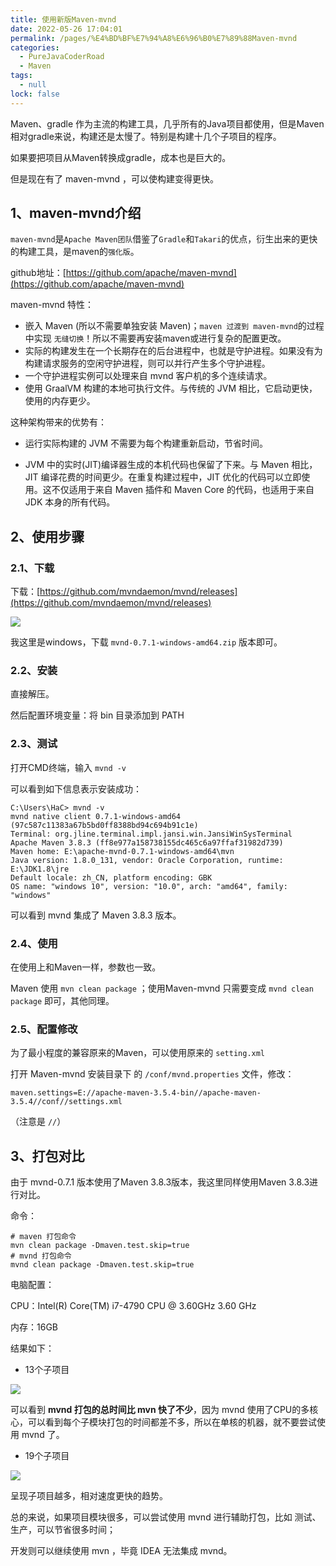 ```yaml
---
title: 使用新版Maven-mvnd
date: 2022-05-26 17:04:01
permalink: /pages/%E4%BD%BF%E7%94%A8%E6%96%B0%E7%89%88Maven-mvnd
categories: 
  - PureJavaCoderRoad
  - Maven
tags: 
  - null
lock: false
---
```

Maven、gradle 作为主流的构建工具，几乎所有的Java项目都使用，但是Maven相对gradle来说，构建还是太慢了。特别是构建十几个子项目的程序。

如果要把项目从Maven转换成gradle，成本也是巨大的。

但是现在有了 maven-mvnd ，可以使构建变得更快。

## 1、maven-mvnd介绍

`maven-mvnd`是`Apache Maven团队`借鉴了`Gradle`和`Takari`的优点，衍生出来的更快的构建工具，是maven的`强化版`。

github地址：[https://github.com/apache/maven-mvnd](https://github.com/apache/maven-mvnd)

maven-mvnd 特性：

- 嵌入 Maven (所以不需要单独安装 Maven)；`maven 过渡到 maven-mvnd`的过程中实现 `无缝切换`！所以不需要再安装maven或进行复杂的配置更改。
- 实际的构建发生在一个长期存在的后台进程中，也就是守护进程。如果没有为构建请求服务的空闲守护进程，则可以并行产生多个守护进程。
- 一个守护进程实例可以处理来自 mvnd 客户机的多个连续请求。
- 使用 GraalVM 构建的本地可执行文件。与传统的 JVM 相比，它启动更快，使用的内存更少。

这种架构带来的优势有：

- 运行实际构建的 JVM 不需要为每个构建重新启动，节省时间。

- JVM 中的实时(JIT)编译器生成的本机代码也保留了下来。与 Maven 相比，JIT 编译花费的时间更少。在重复构建过程中，JIT 优化的代码可以立即使用。这不仅适用于来自 Maven 插件和 Maven Core 的代码，也适用于来自 JDK 本身的所有代码。



## 2、使用步骤

### 2.1、下载

下载：[https://github.com/mvndaemon/mvnd/releases](https://github.com/mvndaemon/mvnd/releases)

![](https://cdn.jsdelivr.net/gh/DogerRain/image@main/Home/image-20220309150339060.png)

我这里是windows，下载 `mvnd-0.7.1-windows-amd64.zip` 版本即可。

### 2.2、安装

直接解压。

然后配置环境变量：将 bin 目录添加到 PATH

### 2.3、测试

打开CMD终端，输入 `mvnd -v`

可以看到如下信息表示安装成功：

```shell
C:\Users\HaC> mvnd -v
mvnd native client 0.7.1-windows-amd64 (97c587c11383a67b5bd0ff8388bd94c694b91c1e)
Terminal: org.jline.terminal.impl.jansi.win.JansiWinSysTerminal
Apache Maven 3.8.3 (ff8e977a158738155dc465c6a97ffaf31982d739)
Maven home: E:\apache-mvnd-0.7.1-windows-amd64\mvn
Java version: 1.8.0_131, vendor: Oracle Corporation, runtime: E:\JDK1.8\jre
Default locale: zh_CN, platform encoding: GBK
OS name: "windows 10", version: "10.0", arch: "amd64", family: "windows"
```

可以看到 mvnd 集成了 Maven 3.8.3 版本。

### 2.4、使用

在使用上和Maven一样，参数也一致。

Maven 使用 `mvn clean package` ；使用Maven-mvnd 只需要变成 `mvnd clean package` 即可，其他同理。

### 2.5、配置修改

为了最小程度的兼容原来的Maven，可以使用原来的 `setting.xml` 

打开 Maven-mvnd 安装目录下 的 `/conf/mvnd.properties` 文件，修改：

```properties
maven.settings=E://apache-maven-3.5.4-bin//apache-maven-3.5.4//conf//settings.xml
```

（注意是 `//`）

## 3、打包对比

由于 mvnd-0.7.1 版本使用了Maven 3.8.3版本，我这里同样使用Maven 3.8.3进行对比。

命令：

```shell
# maven 打包命令
mvn clean package -Dmaven.test.skip=true
# mvnd 打包命令
mvnd clean package -Dmaven.test.skip=true
```

电脑配置：

CPU：Intel(R) Core(TM) i7-4790 CPU @ 3.60GHz   3.60 GHz

内存：16GB

结果如下：

- 13个子项目

![](https://cdn.jsdelivr.net/gh/DogerRain/image@main/Home/image-2022-03-09-1646811043.png)

可以看到 **mvnd 打包的总时间比 mvn 快了不少**，因为 mvnd 使用了CPU的多核心，可以看到每个子模块打包的时间都差不多，所以在单核的机器，就不要尝试使用 mvnd 了。

- 19个子项目

![](https://cdn.jsdelivr.net/gh/DogerRain/image@main/Home/image-2022-03-09-1646817991.png)

呈现子项目越多，相对速度更快的趋势。



总的来说，如果项目模块很多，可以尝试使用 mvnd 进行辅助打包，比如 测试、生产，可以节省很多时间；

开发则可以继续使用 mvn ，毕竟 IDEA 无法集成 mvnd。


